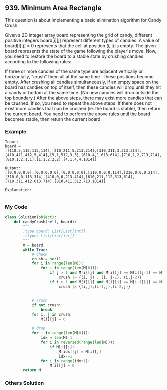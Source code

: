 ## 939. Minimum Area Rectangle

This question is about implementing a basic elimination algorithm for Candy Crush.

Given a 2D integer array board representing the grid of candy, different positive integers board[i][j] represent different types of candies. A value of board[i][j] = 0 represents that the cell at position (i, j) is empty. The given board represents the state of the game following the player's move. Now, you need to restore the board to a stable state by crushing candies according to the following rules:

If three or more candies of the same type are adjacent vertically or horizontally, "crush" them all at the same time - these positions become empty.
After crushing all candies simultaneously, if an empty space on the board has candies on top of itself, then these candies will drop until they hit a candy or bottom at the same time. (No new candies will drop outside the top boundary.)
After the above steps, there may exist more candies that can be crushed. If so, you need to repeat the above steps.
If there does not exist more candies that can be crushed (ie. the board is stable), then return the current board.
You need to perform the above rules until the board becomes stable, then return the current board.

### Example
```
Input:
board = 
[[110,5,112,113,114],[210,211,5,213,214],[310,311,3,313,314],[410,411,412,5,414],[5,1,512,3,3],[610,4,1,613,614],[710,1,2,713,714],[810,1,2,1,1],[1,1,2,2,2],[4,1,4,4,1014]]

Output:
[[0,0,0,0,0],[0,0,0,0,0],[0,0,0,0,0],[110,0,0,0,114],[210,0,0,0,214],[310,0,0,113,314],[410,0,0,213,414],[610,211,112,313,614],[710,311,412,613,714],[810,411,512,713,1014]]

Explanation: 


```

### My Code
```python
class Solution(object):
    def candyCrush(self, board):
        """
        :type board: List[List[int]]
        :rtype: List[List[int]]
        """
        M = board
        while True:
            # check
            crush = set()
            for i in range(len(M)):
                for j in range(len(M[0])):
                    if j > 1 and M[i][j] and M[i][j] == M[i][j-1] == M[i][j-2]:
                        crush |= {(i, j) , (i, j-1), (i,j-2)}
                    if i > 1 and M[i][j] and M[i][j] == M[i-1][j] == M[i-2][j]:
                        crush |= {(i,j),(i-1,j),(i-2,j)}
                
            
            # crush
            if not crush:
                break
            for i, j in crush:
                M[i][j] = 0
            
            # drop
            for j in range(len(M[0])):
                idx = len(M)-1
                for i in reversed(range(len(M))):
                    if M[i][j]:
                        M[idx][j] = M[i][j]
                        idx-=1 
                for i in range(idx+1):
                    M[i][j] = 0
        return M
```


### Others Solution
```python
```

